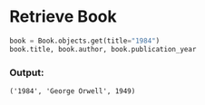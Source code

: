 # Retrieve Book

```python
book = Book.objects.get(title="1984")
book.title, book.author, book.publication_year
```

### Output:
```
('1984', 'George Orwell', 1949)
```
